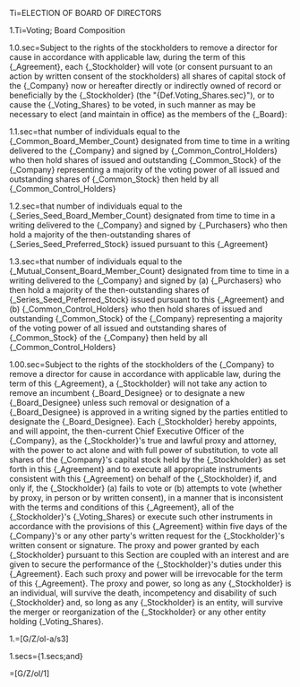 Ti=ELECTION OF BOARD OF DIRECTORS

1.Ti=Voting; Board Composition

1.0.sec=Subject to the rights of the stockholders to remove a director for cause in accordance with applicable law, during the term of this {_Agreement}, each {_Stockholder} will vote (or consent pursuant to an action by written consent of the stockholders) all shares of capital stock of the {_Company} now or hereafter directly or indirectly owned of record or beneficially by the {_Stockholder} (the "{Def.Voting_Shares.sec}"), or to cause the {_Voting_Shares} to be voted, in such manner as may be necessary to elect (and maintain in office) as the members of the {_Board}:

1.1.sec=that number of individuals equal to the {_Common_Board_Member_Count} designated from time to time in a writing delivered to the {_Company} and signed by {_Common_Control_Holders} who then hold shares of issued and outstanding {_Common_Stock} of the {_Company} representing a majority of the voting power of all issued and outstanding shares of {_Common_Stock} then held by all {_Common_Control_Holders}

1.2.sec=that number of individuals equal to the {_Series_Seed_Board_Member_Count} designated from time to time in a writing delivered to the {_Company} and signed by {_Purchasers} who then hold a majority of the then-outstanding shares of {_Series_Seed_Preferred_Stock} issued pursuant to this {_Agreement}

1.3.sec=that number of individuals equal to the {_Mutual_Consent_Board_Member_Count} designated from time to time in a writing delivered to the {_Company} and signed by (a) {_Purchasers} who then hold a majority of the then-outstanding shares of {_Series_Seed_Preferred_Stock} issued pursuant to this {_Agreement} and (b) {_Common_Control_Holders} who then hold shares of issued and outstanding {_Common_Stock} of the {_Company} representing a majority of the voting power of all issued and outstanding shares of {_Common_Stock} of the {_Company} then held by all {_Common_Control_Holders}

1.00.sec=Subject to the rights of the stockholders of the {_Company} to remove a director for cause in accordance with applicable law, during the term of this {_Agreement}, a {_Stockholder} will not take any action to remove an incumbent {_Board_Designee} or to designate a new {_Board_Designee} unless such removal or designation of a {_Board_Designee} is approved in a writing signed by the parties entitled to designate the {_Board_Designee}. Each {_Stockholder} hereby appoints, and will appoint, the then-current Chief Executive Officer of the {_Company}, as the {_Stockholder}'s true and lawful proxy and attorney, with the power to act alone and with full power of substitution, to vote all shares of the {_Company}'s capital stock held by the {_Stockholder} as set forth in this {_Agreement} and to execute all appropriate instruments consistent with this {_Agreement} on behalf of the {_Stockholder} if, and only if, the {_Stockholder} (a) fails to vote or (b) attempts to vote (whether by proxy, in person or by written consent), in a manner that is inconsistent with the terms and conditions of this {_Agreement}, all of the {_Stockholder}'s {_Voting_Shares} or execute such other instruments in accordance with the provisions of this {_Agreement} within five days of the {_Company}'s or any other party's written request for the {_Stockholder}'s written consent or signature.  The proxy and power granted by each {_Stockholder} pursuant to this Section are coupled with an interest and are given to secure the performance of the {_Stockholder}'s duties under this {_Agreement}.  Each such proxy and power will be irrevocable for the term of this {_Agreement}.  The proxy and power, so long as any {_Stockholder} is an individual, will survive the death, incompetency and disability of such {_Stockholder} and, so long as any {_Stockholder} is an entity, will survive the merger or reorganization of the {_Stockholder} or any other entity holding {_Voting_Shares}.

1.=[G/Z/ol-a/s3]

1.secs={1.secs;and}

=[G/Z/ol/1]


